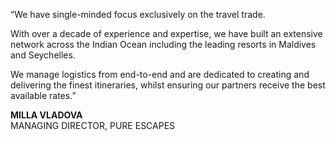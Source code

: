 “We have single-minded focus exclusively on the travel trade.

With over a decade of experience and expertise, we have built an extensive network across the Indian Ocean including the leading resorts in Maldives and Seychelles.

We manage logistics from end-to-end and are dedicated to creating and delivering the finest itineraries, whilst ensuring our partners receive the best available rates.”

<div class="small">
    <strong>MILLA VLADOVA</strong><br />
    MANAGING DIRECTOR, PURE ESCAPES
</div>